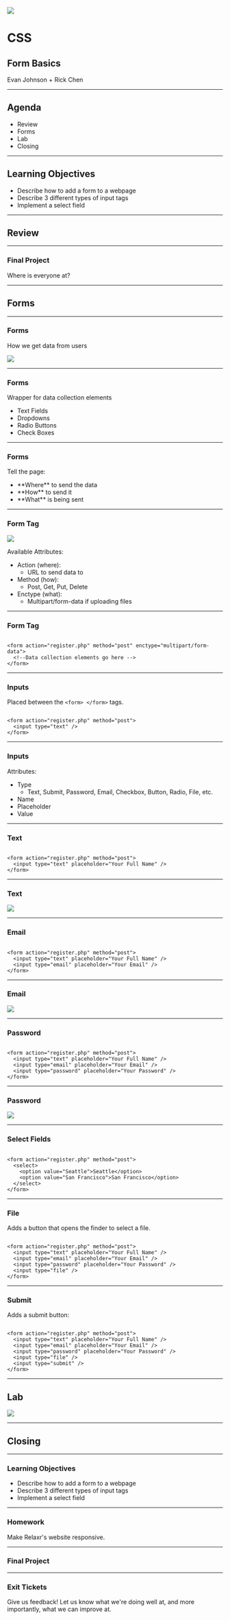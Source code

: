 <img src="img/ga-logo.png" style="border:none; background: transparent; box-shadow:none;" />

# CSS

## Form Basics

Evan Johnson + Rick Chen

---

## Agenda

* <!--- .element: class="fragment" data-fragment-index="1" -->Review
* <!--- .element: class="fragment" data-fragment-index="2" -->Forms
* <!--- .element: class="fragment" data-fragment-index="3" -->Lab
* <!--- .element: class="fragment" data-fragment-index="4" -->Closing

---

## Learning Objectives

* <!--- .element: class="fragment" data-fragment-index="1" -->Describe how to add a form to a webpage
* <!--- .element: class="fragment" data-fragment-index="2" -->Describe 3 different types of input tags
* <!--- .element: class="fragment" data-fragment-index="3" -->Implement a select field

---

## Review

----

### Final Project

Where is everyone at?

---

## Forms

----

### Forms

How we get data from users

<img src="img/forms.png" style="border:none;" />

----

### Forms

Wrapper for data collection elements

* <!--- .element: class="fragment" data-fragment-index="1" -->Text Fields
* <!--- .element: class="fragment" data-fragment-index="2" -->Dropdowns
* <!--- .element: class="fragment" data-fragment-index="3" -->Radio Buttons
* <!--- .element: class="fragment" data-fragment-index="4" -->Check Boxes

----

### Forms

Tell the page:

* <!--- .element: class="fragment" data-fragment-index="1" -->**Where** to send the data
* <!--- .element: class="fragment" data-fragment-index="2" -->**How** to send it
* <!--- .element: class="fragment" data-fragment-index="3" -->**What** is being sent

----

### Form Tag

<img src="img/form_tag.png" style="border:none;" />

Available Attributes:

* <!--- .element: class="fragment" data-fragment-index="1" -->Action (where):
  * <!--- .element: class="fragment" data-fragment-index="1" -->URL to send data to
* <!--- .element: class="fragment" data-fragment-index="2" -->Method (how):
  * <!--- .element: class="fragment" data-fragment-index="2" -->Post, Get, Put, Delete
* <!--- .element: class="fragment" data-fragment-index="3" -->Enctype (what):
  * <!--- .element: class="fragment" data-fragment-index="3" -->Multipart/form-data if uploading files

----

### Form Tag

<pre><code data-trim class="html">
&lt;form action="register.php" method="post" enctype="multipart/form-data"&gt;
  &lt;!--Data collection elements go here --&gt;
&lt;/form&gt;
</code></pre>

----

### Inputs

Placed between the <code>&lt;form&gt; &lt;/form&gt;</code> tags.

<pre><!--- .element: class="fragment" data-fragment-index="1" --><code data-trim class="html">
&lt;form action="register.php" method="post"&gt;
  &lt;input type="text" /&gt;
&lt;/form&gt;
</code></pre>

----

### Inputs

Attributes:

* <!--- .element: class="fragment" data-fragment-index="1" -->Type
  * <!--- .element: class="fragment" data-fragment-index="1" -->Text, Submit, Password, Email, Checkbox, Button, Radio, File, etc.
* <!--- .element: class="fragment" data-fragment-index="2" -->Name
* <!--- .element: class="fragment" data-fragment-index="3" -->Placeholder
* <!--- .element: class="fragment" data-fragment-index="4" -->Value

----

### Text

<pre><!--- .element: class="fragment" data-fragment-index="1" --><code data-trim class="html">
&lt;form action="register.php" method="post"&gt;
  &lt;input type="text" placeholder="Your Full Name" /&gt;
&lt;/form&gt;
</code></pre>

----

### Text

<img src="img/forms.png" style="border:none;" />

----

### Email

<pre><!--- .element: class="fragment" data-fragment-index="1" --><code data-trim class="html">
&lt;form action="register.php" method="post"&gt;
  &lt;input type="text" placeholder="Your Full Name" /&gt;
  &lt;input type="email" placeholder="Your Email" /&gt;
&lt;/form&gt;
</code></pre>

----

### Email

<img src="img/email.png" style="border:none;" />

----

### Password

<pre><!--- .element: class="fragment" data-fragment-index="1" --><code data-trim class="html">
&lt;form action="register.php" method="post"&gt;
  &lt;input type="text" placeholder="Your Full Name" /&gt;
  &lt;input type="email" placeholder="Your Email" /&gt;
  &lt;input type="password" placeholder="Your Password" /&gt;
&lt;/form&gt;
</code></pre>

----

### Password

<img src="img/password.png" style="border:none;" />

----

### Select Fields

<pre><!--- .element: class="fragment" data-fragment-index="1" --><code data-trim class="html">
&lt;form action="register.php" method="post"&gt;
  &lt;select&gt;
    &lt;option value="Seattle"&gt;Seattle&lt;/option&gt;
    &lt;option value="San Francisco"&gt;San Francisco&lt;/option&gt;
  &lt;/select&gt;
&lt;/form&gt;
</code></pre>

----

### File

Adds a button that opens the finder to select a file.

<pre><!--- .element: class="fragment" data-fragment-index="1" --><code data-trim class="html">
&lt;form action="register.php" method="post"&gt;
  &lt;input type="text" placeholder="Your Full Name" /&gt;
  &lt;input type="email" placeholder="Your Email" /&gt;
  &lt;input type="password" placeholder="Your Password" /&gt;
  &lt;input type="file" /&gt;
&lt;/form&gt;
</code></pre>

----

### Submit

Adds a submit button:

<pre><!--- .element: class="fragment" data-fragment-index="1" --><code data-trim class="html">
&lt;form action="register.php" method="post"&gt;
  &lt;input type="text" placeholder="Your Full Name" /&gt;
  &lt;input type="email" placeholder="Your Email" /&gt;
  &lt;input type="password" placeholder="Your Password" /&gt;
  &lt;input type="file" /&gt;
  &lt;input type="submit" /&gt;
&lt;/form&gt;
</code></pre>

---

## Lab

<img src="img/exercise_icon_md.png" style="border:none;box-shadow:none;background:transparent;" />

---

## Closing

----

### Learning Objectives

* <!--- .element: class="fragment" data-fragment-index="1" -->Describe how to add a form to a webpage
* <!--- .element: class="fragment" data-fragment-index="2" -->Describe 3 different types of input tags
* <!--- .element: class="fragment" data-fragment-index="3" -->Implement a select field

----

### Homework

Make Relaxr's website responsive.

----

### Final Project

----

### Exit Tickets

Give us feedback! Let us know what we're doing well at, and more
importantly, what we can improve at.
